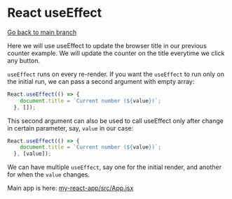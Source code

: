 # React useEffect

[Go back to main branch](https://github.com/pranabdas/react-learning/tree/main)

Here we will use useEffect to update the browser title in our previous counter
example. We will update the counter on the title everytime we click any button.

`useEffect` runs on every re-render. If you want the `useEffect` to run only on
the initial run, we can pass a second argument with empty array:
```js
React.useEffect(() => {
    document.title = `Current number (${value})`;
  }, []);
```

This second argument can also be used to call useEffect only after change in
certain parameter, say, `value` in our case:
```js
React.useEffect(() => {
    document.title = `Current number (${value})`;
  }, [value]);
```

We can have multiple `useEffect`, say one for the initial render, and another
for when the `value` changes.

Main app is here: [my-react-app/src/App.jsx](./my-react-app/src/App.jsx)


